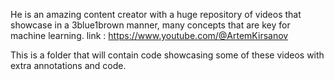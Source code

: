 He is an amazing content creator with a huge repository of videos that showcase in a 3blue1brown manner, many concepts that are key for machine learning. link : https://www.youtube.com/@ArtemKirsanov

This is a folder that will contain code showcasing some of these videos with extra annotations and code.

